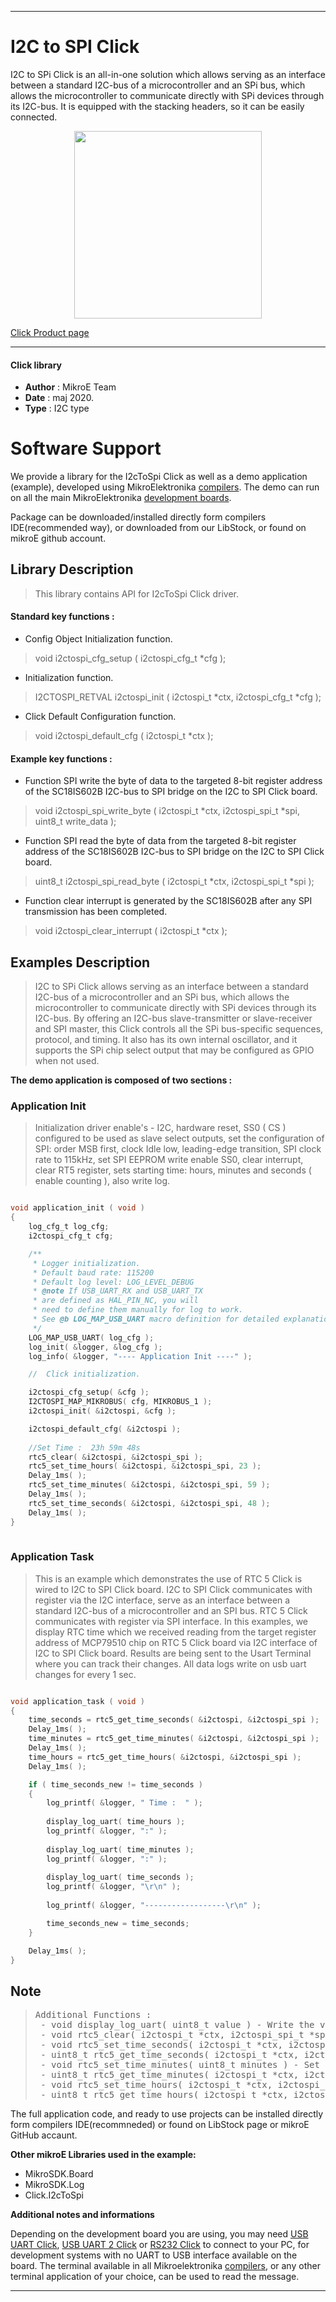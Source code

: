 
---
# I2C to SPI Click

I2C to SPi Click is an all-in-one solution which allows serving as an interface between a standard I2C-bus of a microcontroller and an SPi bus, which allows the microcontroller to communicate directly with SPi devices through its I2C-bus. It is equipped with the stacking headers, so it can be easily connected. 

<p align="center">
  <img src="https://download.mikroe.com/images/click_for_ide/i2ctospi_click.png" height=300px>
</p>


[Click Product page](https://www.mikroe.com/i2c-to-spi-click)

---


#### Click library 

- **Author**        : MikroE Team
- **Date**          : maj 2020.
- **Type**          : I2C type


# Software Support

We provide a library for the I2cToSpi Click 
as well as a demo application (example), developed using MikroElektronika 
[compilers](https://shop.mikroe.com/compilers). 
The demo can run on all the main MikroElektronika [development boards](https://shop.mikroe.com/development-boards).

Package can be downloaded/installed directly form compilers IDE(recommended way), or downloaded from our LibStock, or found on mikroE github account. 

## Library Description

> This library contains API for I2cToSpi Click driver.

#### Standard key functions :

- Config Object Initialization function.
> void i2ctospi_cfg_setup ( i2ctospi_cfg_t *cfg ); 
 
- Initialization function.
> I2CTOSPI_RETVAL i2ctospi_init ( i2ctospi_t *ctx, i2ctospi_cfg_t *cfg );

- Click Default Configuration function.
> void i2ctospi_default_cfg ( i2ctospi_t *ctx );


#### Example key functions :

- Function SPI write the byte of data to the targeted 8-bit register address of the SC18IS602B I2C-bus to SPI bridge on the I2C to SPI Click board.
> void i2ctospi_spi_write_byte ( i2ctospi_t *ctx, i2ctospi_spi_t *spi, uint8_t write_data );
 
- Function SPI read the byte of data from the targeted 8-bit register address of the SC18IS602B I2C-bus to SPI bridge on the I2C to SPI Click board.
> uint8_t i2ctospi_spi_read_byte ( i2ctospi_t *ctx, i2ctospi_spi_t *spi );

- Function clear interrupt is generated by the SC18IS602B after any SPI transmission has been completed.
> void i2ctospi_clear_interrupt ( i2ctospi_t *ctx );

## Examples Description

> I2C to SPi Click allows serving as an interface between a standard I2C-bus of a microcontroller 
> and an SPi bus, which allows the microcontroller to communicate directly with SPi devices 
> through its I2C-bus. By offering an I2C-bus slave-transmitter or slave-receiver and SPI master, 
> this Click controls all the SPi bus-specific sequences, protocol, and timing. It also has its own 
> internal oscillator, and it supports the SPi chip select output that may be configured as GPIO when not used.

**The demo application is composed of two sections :**

### Application Init 

>  Initialization driver enable's - I2C,
> hardware reset, SS0 ( CS ) configured to be used as slave select outputs, set the configuration of SPI:
> order MSB first, clock Idle low, leading-edge transition, SPI clock rate to 115kHz,
> set SPI EEPROM write enable SS0, clear  interrupt,
> clear RT5 register, sets starting time: hours, minutes and seconds ( enable counting ), also write log. 

```c

void application_init ( void )
{
    log_cfg_t log_cfg;
    i2ctospi_cfg_t cfg;

    /** 
     * Logger initialization.
     * Default baud rate: 115200
     * Default log level: LOG_LEVEL_DEBUG
     * @note If USB_UART_RX and USB_UART_TX 
     * are defined as HAL_PIN_NC, you will 
     * need to define them manually for log to work. 
     * See @b LOG_MAP_USB_UART macro definition for detailed explanation.
     */
    LOG_MAP_USB_UART( log_cfg );
    log_init( &logger, &log_cfg );
    log_info( &logger, "---- Application Init ----" );

    //  Click initialization.

    i2ctospi_cfg_setup( &cfg );
    I2CTOSPI_MAP_MIKROBUS( cfg, MIKROBUS_1 );
    i2ctospi_init( &i2ctospi, &cfg );

    i2ctospi_default_cfg( &i2ctospi );
    
    //Set Time :  23h 59m 48s
    rtc5_clear( &i2ctospi, &i2ctospi_spi );  
    rtc5_set_time_hours( &i2ctospi, &i2ctospi_spi, 23 );
    Delay_1ms( );
    rtc5_set_time_minutes( &i2ctospi, &i2ctospi_spi, 59 );
    Delay_1ms( );
    rtc5_set_time_seconds( &i2ctospi, &i2ctospi_spi, 48 );
    Delay_1ms( );
}
  
```

### Application Task

> This is an example which demonstrates the use of RTC 5 Click is wired to I2C to SPI Click board.
> I2C to SPI Click communicates with register via the I2C interface,
> serve as an interface between a standard I2C-bus of a microcontroller and an SPI bus.
> RTC 5 Click communicates with register via SPI interface.
> In this examples, we display RTC time which we received reading from the target register 
> address of MCP79510 chip on RTC 5 Click board via I2C interface of I2C to SPI Click board.
> Results are being sent to the Usart Terminal where you can track their changes.
> All data logs write on usb uart changes for every 1 sec. 

```c

void application_task ( void )
{
    time_seconds = rtc5_get_time_seconds( &i2ctospi, &i2ctospi_spi );
    Delay_1ms( );
    time_minutes = rtc5_get_time_minutes( &i2ctospi, &i2ctospi_spi );
    Delay_1ms( );
    time_hours = rtc5_get_time_hours( &i2ctospi, &i2ctospi_spi );
    Delay_1ms( );

    if ( time_seconds_new != time_seconds )
    {
        log_printf( &logger, " Time :  " );
    
        display_log_uart( time_hours );
        log_printf( &logger, ":" );
    
        display_log_uart( time_minutes );
        log_printf( &logger, ":" );
    
        display_log_uart( time_seconds );
        log_printf( &logger, "\r\n" );
        
        log_printf( &logger, "------------------\r\n" );

        time_seconds_new = time_seconds;
    }

    Delay_1ms( );
} 

```

## Note

> <pre>
> Additional Functions :
>  - void display_log_uart( uint8_t value ) - Write the value of time or date as a two-digit number.
>  - void rtc5_clear( i2ctospi_t *ctx, i2ctospi_spi_t *spi ) - Clear RTCC and SRAM memory of RTC 5 Click.
>  - void rtc5_set_time_seconds( i2ctospi_t *ctx, i2ctospi_spi_t *spi, uint8_t seconds ) - Set the seconds and enable counting.
>  - uint8_t rtc5_get_time_seconds( i2ctospi_t *ctx, i2ctospi_spi_t *spi ) - Get the seconds.
>  - void rtc5_set_time_minutes( uint8_t minutes ) - Set the minutes.
>  - uint8_t rtc5_get_time_minutes( i2ctospi_t *ctx, i2ctospi_spi_t *spi ) - Get the minutes.
>  - void rtc5_set_time_hours( i2ctospi_t *ctx, i2ctospi_spi_t *spi, uint8_t hours ) - Set the hours.
>  - uint8_t rtc5_get_time_hours( i2ctospi_t *ctx, i2ctospi_spi_t *spi ) - Get the hours.
> </pre>

The full application code, and ready to use projects can be  installed directly form compilers IDE(recommneded) or found on LibStock page or mikroE GitHub accaunt.

**Other mikroE Libraries used in the example:** 

- MikroSDK.Board
- MikroSDK.Log
- Click.I2cToSpi

**Additional notes and informations**

Depending on the development board you are using, you may need 
[USB UART Click](https://shop.mikroe.com/usb-uart-click), 
[USB UART 2 Click](https://shop.mikroe.com/usb-uart-2-click) or 
[RS232 Click](https://shop.mikroe.com/rs232-click) to connect to your PC, for 
development systems with no UART to USB interface available on the board. The 
terminal available in all Mikroelektronika 
[compilers](https://shop.mikroe.com/compilers), or any other terminal application 
of your choice, can be used to read the message.



---
